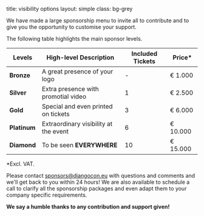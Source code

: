 title: visibility options
layout: simple
class: bg-grey

We have made a large sponsorship menu to invite all to contribute and to give you the opportunity to customise your support.

The following table highlights the main sponsor levels.

| Levels | High-level Description | Included Tickets | Price* |
| ---- | ----- | ----- | ----- |
| **Bronze** | A great presence of your logo | - | € 1.000 |
| **Silver** | Extra presence with promotial video | 1 | € 2.500 |
| **Gold** | Special and even printed on tickets | 3 |  € 6.000 |
| **Platinum** | Extraordinary visibility at the event | 6 |  € 10.000 |
| **Diamond** | To be seen **EVERYWHERE** | 10 | € 15.000 |

*Excl. VAT.

Please contact [sponsors@djangocon.eu](mailto:sponsors@djangocon.eu) with questions and comments and we'll get back to you within 24 hours! We are also available to schedule a call to clarify all the sponsorship packages and even adapt them to your company specific requirements.

**We say a humble thanks to any contribution and support given!**
